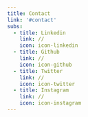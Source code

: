 ```yaml
---
title: Contact
link: '#contact'
subs:
  - title: Linkedin
    link: //
    icon: icon-linkedin
  - title: Github
    link: //
    icon: icon-github
  - title: Twitter
    link: //
    icon: icon-twitter
  - title: Instagram
    link: //
    icon: icon-instagram
---
```


